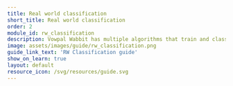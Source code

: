 ```yaml
---
title: Real world classification
short_title: Real world classification
order: 2
module_id: rw_classification
description: Vowpal Wabbit has multiple algorithms that train and classify in time logarithmic in the number of classes enabling it to handles hundreds of thousands or millions of classes. Paired with online learning, these algorithms provide a very efficient mechanism for training and classification.
image: assets/images/guide/rw_classification.png
guide_link_text: 'RW Classification guide'
show_on_learn: true
layout: default
resource_icon: /svg/resources/guide.svg
---
```

